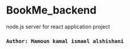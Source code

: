 # BookMe_backend
node.js server for react application project

### `Author: Mamoun kamal ismael alshishani`

